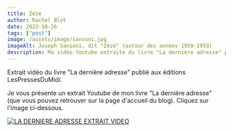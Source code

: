 ```yaml
---
title: Zézé
author: Rachel Blot
date: 2022-10-26
tags: ["post"]
image: /assets/image/sansoni.jpg
imageAlt: Joseph Sansoni, dit "Zézé" (autour des années 1958-1959)
description: Ma vidéo Youtube extraite du livre "La dernière adresse" publiée aux éditions "LesPressesDuMidi"
---
```


Extrait vidéo du livre "La dernière adresse" publié aux éditions LesPressesDuMidi.

Je vous présente un extrait Youtube de mon livre "La dernière adresse" (que vous pouvez retrouver sur la page d'accueil du blog).
Cliquez sur l'image ci-dessous. 

[![LA DERNIERE ADRESSE EXTRAIT VIDEO](https://img.youtube.com/vi/x3Qp8gkIr-c/0.jpg)](https://www.youtube.com/watch?v=x3Qp8gkIr-c)